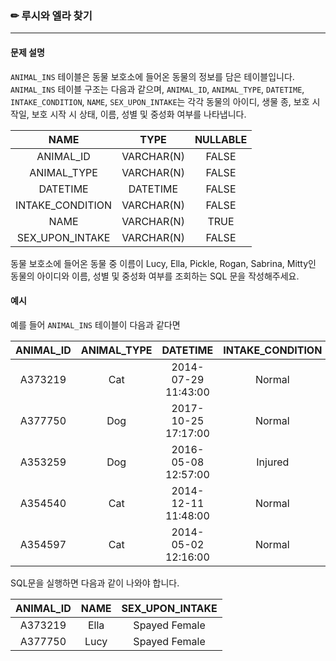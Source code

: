 ### ✏ 루시와 엘라 찾기
***

#### 문제 설명
`ANIMAL_INS` 테이블은 동물 보호소에 들어온 동물의 정보를 담은 테이블입니다. `ANIMAL_INS` 테이블 구조는 다음과 같으며, `ANIMAL_ID`, `ANIMAL_TYPE`, `DATETIME`, `INTAKE_CONDITION`, `NAME`, `SEX_UPON_INTAKE`는 각각 동물의 아이디, 생물 종, 보호 시작일, 보호 시작 시 상태, 이름, 성별 및 중성화 여부를 나타냅니다.</br>

|NAME|TYPE|NULLABLE|
|:---:|:---:|:---:|
|ANIMAL_ID|VARCHAR(N)|FALSE|
|ANIMAL_TYPE|VARCHAR(N)|FALSE|
|DATETIME|DATETIME|FALSE|
|INTAKE_CONDITION|VARCHAR(N)|FALSE|
|NAME|VARCHAR(N)|TRUE|
|SEX_UPON_INTAKE|VARCHAR(N)|FALSE|

동물 보호소에 들어온 동물 중 이름이 Lucy, Ella, Pickle, Rogan, Sabrina, Mitty인 동물의 아이디와 이름, 성별 및 중성화 여부를 조회하는 SQL 문을 작성해주세요.</br>

#### 예시

예를 들어 `ANIMAL_INS` 테이블이 다음과 같다면</br>

|ANIMAL_ID|ANIMAL_TYPE|DATETIME|INTAKE_CONDITION|NAME|SEX_UPON_INTAKE|
|:---:|:---:|:---:|:---:|:---:|:---:|
|A373219|Cat|2014-07-29 11:43:00|Normal|Ella|Spayed Female|
|A377750|Dog|2017-10-25 17:17:00|Normal|Lucy|Spayed Female|
|A353259|Dog|2016-05-08 12:57:00|Injured|Bj|Neutered Male|
|A354540|Cat|2014-12-11 11:48:00|Normal|Tux|Neutered Male|
|A354597|Cat|2014-05-02 12:16:00|Normal|Ariel|Spayed Female|

SQL문을 실행하면 다음과 같이 나와야 합니다.</br>

|ANIMAL_ID|NAME|SEX_UPON_INTAKE|
|:---:|:---:|:---:|
|A373219|Ella|Spayed Female|
|A377750|Lucy|Spayed Female|
